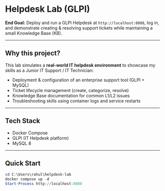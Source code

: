 # Helpdesk Lab (GLPI)

**End Goal:** Deploy and run a GLPI Helpdesk at `http://localhost:8080`, log in, and demonstrate creating & resolving support tickets while maintaining a small Knowledge Base (KB).

---

## Why this project?
This lab simulates a **real-world IT helpdesk environment** to showcase my skills as a Junior IT Support / IT Technician:

- Deployment & configuration of an enterprise support tool (GLPI + MySQL)
- Ticket lifecycle management (create, categorize, resolve)
- Knowledge Base documentation for common L1/L2 issues
- Troubleshooting skills using container logs and service restarts

---

## Tech Stack
- Docker Compose
- GLPI (IT Helpdesk platform)
- MySQL 8

---

## Quick Start
```powershell
cd C:\Users\rahul\helpdesk-lab
docker compose up -d
Start-Process http://localhost:8080

